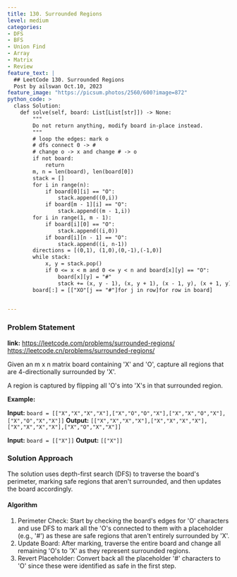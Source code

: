 ```yaml
---
title: 130. Surrounded Regions
level: medium
categories:
- DFS
- BFS
- Union Find
- Array
- Matrix
- Review
feature_text: |
  ## LeetCode 130. Surrounded Regions
  Post by ailswan Oct.10, 2023
feature_image: "https://picsum.photos/2560/600?image=872"
python_code: >
  class Solution:
    def solve(self, board: List[List[str]]) -> None:
        """
        Do not return anything, modify board in-place instead.
        """
        # loop the edges: mark o 
        # dfs connect 0 -> #
        # change o -> x and change # -> o
        if not board:
            return
        m, n = len(board), len(board[0])
        stack = []
        for i in range(n):
            if board[0][i] == "O":
                stack.append((0,i))
            if board[m - 1][i] == "O":
                stack.append((m - 1,i))
        for i in range(1, m - 1):
            if board[i][0] == "O":
                stack.append((i,0))
            if board[i][n - 1] == "O":
                stack.append((i, n-1))
        directions = [(0,1), (1,0),(0,-1),(-1,0)]
        while stack:
            x, y = stack.pop()
            if 0 <= x < m and 0 <= y < n and board[x][y] == "O":
                board[x][y] = "#"
                stack += (x, y - 1), (x, y + 1), (x - 1, y), (x + 1, y)
        board[:] = [["XO"[j == "#"]for j in row]for row in board]

   
---
```


### Problem Statement
**link:**
https://leetcode.com/problems/surrounded-regions/
https://leetcode.cn/problems/surrounded-regions/

Given an m x n matrix board containing 'X' and 'O', capture all regions that are 4-directionally surrounded by 'X'.

A region is captured by flipping all 'O's into 'X's in that surrounded region.

**Example:**

**Input:** `board = [["X","X","X","X"],["X","O","O","X"],["X","X","O","X"],["X","O","X","X"]]`
**Output:** `[["X","X","X","X"],["X","X","X","X"],["X","X","X","X"],["X","O","X","X"]]`
 
**Input:** `board = [["X"]]`
**Output:** `[["X"]]`
 

### Solution Approach
The solution uses depth-first search (DFS) to traverse the board's perimeter, marking safe regions that aren't surrounded, and then updates the board accordingly.
 
#### Algorithm
1. Perimeter Check: Start by checking the board's edges for 'O' characters and use DFS to mark all the 'O's connected to them with a placeholder (e.g., '#') as these are safe regions that aren't entirely surrounded by 'X'.
2. Update Board: After marking, traverse the entire board and change all remaining 'O's to 'X' as they represent surrounded regions.
3. Revert Placeholder: Convert back all the placeholder '#' characters to 'O' since these were identified as safe in the first step.
